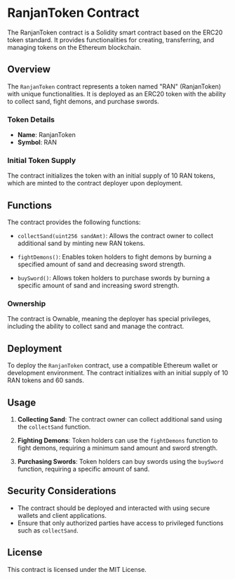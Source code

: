 # RanjanToken Contract

The RanjanToken contract is a Solidity smart contract based on the ERC20 token standard. It provides functionalities for creating, transferring, and managing tokens on the Ethereum blockchain.

## Overview

The `RanjanToken` contract represents a token named "RAN" (RanjanToken) with unique functionalities. It is deployed as an ERC20 token with the ability to collect sand, fight demons, and purchase swords.

### Token Details

- **Name**: RanjanToken
- **Symbol**: RAN

### Initial Token Supply

The contract initializes the token with an initial supply of 10 RAN tokens, which are minted to the contract deployer upon deployment.

## Functions

The contract provides the following functions:

- `collectSand(uint256 sandAmt)`: Allows the contract owner to collect additional sand by minting new RAN tokens.
  
- `fightDemons()`: Enables token holders to fight demons by burning a specified amount of sand and decreasing sword strength.

- `buySword()`: Allows token holders to purchase swords by burning a specific amount of sand and increasing sword strength.

### Ownership

The contract is Ownable, meaning the deployer has special privileges, including the ability to collect sand and manage the contract.

## Deployment

To deploy the `RanjanToken` contract, use a compatible Ethereum wallet or development environment. The contract initializes with an initial supply of 10 RAN tokens and 60 sands.

## Usage

1. **Collecting Sand**: The contract owner can collect additional sand using the `collectSand` function.

2. **Fighting Demons**: Token holders can use the `fightDemons` function to fight demons, requiring a minimum sand amount and sword strength.

3. **Purchasing Swords**: Token holders can buy swords using the `buySword` function, requiring a specific amount of sand.

## Security Considerations

- The contract should be deployed and interacted with using secure wallets and client applications.
- Ensure that only authorized parties have access to privileged functions such as `collectSand`.

## License

This contract is licensed under the MIT License.
